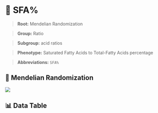 # 🧪 SFA%

> **Root:** Mendelian Randomization

> **Group:** Ratio  

> **Subgroup:** acid ratios

> **Phenotype:** Saturated Fatty Acids to Total-Fatty Acids percentage  

> **Abbreviations:** `SFA%`

## 🧬 Mendelian Randomization  

<img src="/MR/Figures/Inverse/SFAbaifenhao.png"/>


## 📊 Data Table


<CsvTableMRI src="/MR/Data/Inverse/SFAbaifenhao.csv"/>
